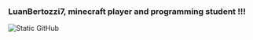 <img align='right' src="https://github-readme-stats.vercel.app/api?username=LuanBertozzi7&show_icons=true&title_color=177f0e&text_color=af552e&icon_color=783c00&bg_color=f8efd4&cache_seconds=2300" alt="">

### LuanBertozzi7, minecraft player and programming student !!!

<img src="https://img.shields.io/static/v1?label=Overview&message=LuanBertozzi7&color=177f0e&style=for-the-badge&logo=GitHub" alt="Static GitHub">
